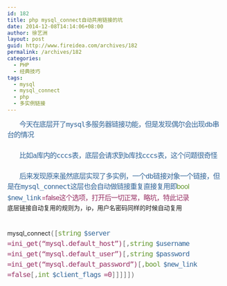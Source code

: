 ```yaml
---
id: 182
title: php mysql_connect自动共用链接的坑
date: 2014-12-08T14:14:06+08:00
author: 徐艺洲
layout: post
guid: http://www.fireidea.com/archives/182
permalink: /archives/182
categories:
  - PHP
  - 经典技巧
tags:
  - mysql
  - mysql_connect
  - php
  - 多实例链接
---
```

<div id="sina_keyword_ad_area2" class="articalContent   newfont_family">
  <div STYLE="text-indent: 2em;">
    <span STYLE="color: rgb(115, 115, 115); font-family: 'Fira Mono', 'source Code pro', monospace; font-size: 16.363636016845703px; letter-spacing: -1px; line-height: 24px; word-spacing: -2px;"><span STYLE="text-rendering: optimizelegibility; color: rgb(51, 102, 153);">今天在底层开了mysql多服务器链接功能，但是发现偶尔会出现db串台的情况</span></span>
  </div>
  
  <div STYLE="text-indent: 2em;">
    <span STYLE="color: rgb(115, 115, 115); font-family: 'Fira Mono', 'source Code pro', monospace; font-size: 16.363636016845703px; letter-spacing: -1px; line-height: 24px; word-spacing: -2px;"><span STYLE="text-rendering: optimizelegibility; color: rgb(51, 102, 153);"><br /></span></span>
  </div>
  
  <div STYLE="text-indent: 2em;">
    <span STYLE="color: rgb(115, 115, 115); font-family: 'Fira Mono', 'source Code pro', monospace; font-size: 16.363636016845703px; letter-spacing: -1px; line-height: 24px; word-spacing: -2px;"><span STYLE="text-rendering: optimizelegibility; color: rgb(51, 102, 153);">比如a库内的cccs表，底层会请求到b库找cccs表，这个问题很奇怪</span></span>
  </div>
  
  <div STYLE="text-indent: 2em;">
    <span STYLE="text-indent: 2em; color: rgb(115, 115, 115); font-family: 'Fira Mono', 'source Code pro', monospace; font-size: 16.363636016845703px; letter-spacing: -1px; line-height: 24px; word-spacing: -2px;"><span STYLE="text-rendering: optimizelegibility; color: rgb(51, 102, 153);"><br /></span></span>
  </div>
  
  <div STYLE="text-indent: 2em;">
    <span STYLE="text-indent: 2em; color: rgb(115, 115, 115); font-family: 'Fira Mono', 'source Code pro', monospace; font-size: 16.363636016845703px; letter-spacing: -1px; line-height: 24px; word-spacing: -2px;"><span STYLE="text-rendering: optimizelegibility; color: rgb(51, 102, 153);">后来发现原来虽然底层实现了多实例，一个db链接对象一个链接，但是在mysql_connect这层也会自动做链接重复直接复用即</span></span><span STYLE="text-indent: 2em; font-size: 16px; letter-spacing: -1px; word-spacing: -2px; color: rgb(102, 153, 51);">bool</span><span STYLE="text-indent: 2em; color: rgb(115, 115, 115); font-family: 'Fira Mono', 'source Code pro', monospace; font-size: 16px; letter-spacing: -1px; line-height: 24px; word-spacing: -2px;"> </span><code STYLE="text-indent: 2em; font-size: 1rem; letter-spacing: -0.0625rem; line-height: 1.5rem; word-spacing: -0.125rem; font-family: 'Fira Mono', 'source Code pro', monospace; word-wrap: break-word; color: rgb(51, 102, 153); cursor: pointer; margin: 0px;">$new_link</code><span STYLE="text-indent: 2em; font-size: 16px; letter-spacing: -1px; word-spacing: -2px; color: rgb(153, 51, 102);"> =false这个选项，打开后一切正常，略坑，特此记录</span>
  </div>
  
  <div>
  </div>
  
  <div>
    底层链接自动复用的规则为，ip，用户名密码同样的时候自动复用
  </div>
  
  <div>
    <span STYLE="color: rgb(115, 115, 115); font-family: 'Fira Mono', 'source Code pro', monospace; font-size: 16.363636016845703px; letter-spacing: -1px; line-height: 24px; word-spacing: -2px; text-indent: 2em;"><span STYLE="color: rgb(115, 115, 115); font-family: 'Fira Mono', 'source Code pro', monospace; font-size: 16.363636016845703px; letter-spacing: -1px; line-height: 24px; word-spacing: -2px;"><span STYLE="text-rendering: optimizelegibility; color: rgb(51, 102, 153);"><br /></span></span></span>
  </div>
  
  <p>
    mysql_connect<span STYLE="color: rgb(115, 115, 115); font-family: 'Fira Mono', 'source Code pro', monospace; font-size: 16.363636016845703px; letter-spacing: -1px; line-height: 24px; word-spacing: -2px; background-color: rgb(255, 255, 255); text-indent: 2em;">([</span><span STYLE="color: rgb(115, 115, 115); font-family: 'Fira Mono', 'source Code pro', monospace; font-size: 16.363636016845703px; letter-spacing: -1px; line-height: 24px; word-spacing: -2px; text-indent: 2em;"><span STYLE="color: rgb(102, 153, 51);">string</span> <code STYLE="font-size: 1rem; line-height: 1.5rem; font-family: 'Fira Mono', 'source Code pro', monospace; word-wrap: break-word; color: rgb(51, 102, 153); cursor: pointer; letter-spacing: -0.0625rem; word-spacing: -0.125rem; margin: 0px;">$server</code><span STYLE="color: rgb(153, 51, 102);"> =ini_get(&#8220;mysql.default_host&#8221;)</span></span><span STYLE="color: rgb(115, 115, 115); font-family: 'Fira Mono', 'source Code pro', monospace; font-size: 16.363636016845703px; letter-spacing: -1px; line-height: 24px; word-spacing: -2px; background-color: rgb(255, 255, 255); text-indent: 2em;">[,</span><span STYLE="color: rgb(115, 115, 115); font-family: 'Fira Mono', 'source Code pro', monospace; font-size: 16.363636016845703px; letter-spacing: -1px; line-height: 24px; word-spacing: -2px; text-indent: 2em;"><span STYLE="color: rgb(102, 153, 51);">string</span> <code STYLE="font-size: 1rem; line-height: 1.5rem; font-family: 'Fira Mono', 'source Code pro', monospace; word-wrap: break-word; color: rgb(51, 102, 153); cursor: pointer; letter-spacing: -0.0625rem; word-spacing: -0.125rem; margin: 0px;">$username</code><span STYLE="color: rgb(153, 51, 102);"> =ini_get(&#8220;mysql.default_user&#8221;)</span></span><span STYLE="color: rgb(115, 115, 115); font-family: 'Fira Mono', 'source Code pro', monospace; font-size: 16.363636016845703px; letter-spacing: -1px; line-height: 24px; word-spacing: -2px; background-color: rgb(255, 255, 255); text-indent: 2em;">[,</span><span STYLE="color: rgb(115, 115, 115); font-family: 'Fira Mono', 'source Code pro', monospace; font-size: 16.363636016845703px; letter-spacing: -1px; line-height: 24px; word-spacing: -2px; text-indent: 2em;"><span STYLE="color: rgb(102, 153, 51);">string</span> <code STYLE="font-size: 1rem; line-height: 1.5rem; font-family: 'Fira Mono', 'source Code pro', monospace; word-wrap: break-word; color: rgb(51, 102, 153); cursor: pointer; letter-spacing: -0.0625rem; word-spacing: -0.125rem; margin: 0px;">$password</code><span STYLE="color: rgb(153, 51, 102);"> =ini_get(&#8220;mysql.default_password&#8221;)</span></span><span STYLE="color: rgb(115, 115, 115); font-family: 'Fira Mono', 'source Code pro', monospace; font-size: 16.363636016845703px; letter-spacing: -1px; line-height: 24px; word-spacing: -2px; background-color: rgb(255, 255, 255); text-indent: 2em;">[,</span><span STYLE="color: rgb(115, 115, 115); font-family: 'Fira Mono', 'source Code pro', monospace; font-size: 16.363636016845703px; letter-spacing: -1px; line-height: 24px; word-spacing: -2px; text-indent: 2em;"><span STYLE="color: rgb(102, 153, 51);">bool</span> <code STYLE="font-size: 1rem; line-height: 1.5rem; font-family: 'Fira Mono', 'source Code pro', monospace; word-wrap: break-word; color: rgb(51, 102, 153); cursor: pointer; letter-spacing: -0.0625rem; word-spacing: -0.125rem; margin: 0px;">$new_link</code><span STYLE="color: rgb(153, 51, 102);"> =false</span></span><span STYLE="color: rgb(115, 115, 115); font-family: 'Fira Mono', 'source Code pro', monospace; font-size: 16.363636016845703px; letter-spacing: -1px; line-height: 24px; word-spacing: -2px; background-color: rgb(255, 255, 255); text-indent: 2em;">[,</span><span STYLE="color: rgb(115, 115, 115); font-family: 'Fira Mono', 'source Code pro', monospace; font-size: 16.363636016845703px; letter-spacing: -1px; line-height: 24px; word-spacing: -2px; text-indent: 2em;"><span STYLE="color: rgb(102, 153, 51);">int</span> <code STYLE="font-size: 1rem; line-height: 1.5rem; font-family: 'Fira Mono', 'source Code pro', monospace; word-wrap: break-word; color: rgb(51, 102, 153); cursor: pointer; letter-spacing: -0.0625rem; word-spacing: -0.125rem; margin: 0px;">$client_flags</code><span STYLE="color: rgb(153, 51, 102);"> =0</span></span><span STYLE="color: rgb(115, 115, 115); font-family: 'Fira Mono', 'source Code pro', monospace; font-size: 16.363636016845703px; letter-spacing: -1px; line-height: 24px; word-spacing: -2px; background-color: rgb(255, 255, 255); text-indent: 2em;">]]]]])</span>
  </p>
  
  <div STYLE="text-indent: 2em;">
    <span STYLE="color: rgb(115, 115, 115); font-family: 'Fira Mono', 'source Code pro', monospace; font-size: 16.363636016845703px; letter-spacin
g: -1px; line-height: 24px; word-spacing: -2px; background-color: rgb(255, 255, 255);"><br /></span>
  </div>
  
  <div STYLE="text-indent: 2em;">
    <span STYLE="color: rgb(115, 115, 115); font-family: 'Fira Mono', 'source Code pro', monospace; font-size: 16.363636016845703px; letter-spacing: -1px; line-height: 24px; word-spacing: -2px; background-color: rgb(255, 255, 255);"><br /></span>
  </div>